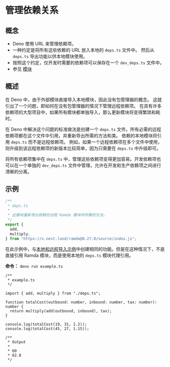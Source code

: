 # 管理依赖关系

## 概念

- Deno 使用 URL 来管理依赖项。
- 一种约定是将所有这些依赖的 URL 放入本地的 `deps.ts` 文件中。 然后从 `deps.ts`
  导出功能以供本地模块使用。
- 按照这个约定，仅开发时需要的依赖项可以保存在一个 `dev_deps.ts` 文件中。
- 参见 [模块](../basics/modules.md)

## 概述

在 Deno 中，由于外部模块直接导入本地模块，因此没有包管理器的概念。
这就引出了一个问题，即如何在没有包管理器的情况下管理远程依赖项。
在具有许多依赖项的大型项目中，如果所有模块都单独导入，那么更新模块将变得繁琐和耗时。

在 Deno 中解决这个问题的标准做法是创建一个 `deps.ts`
文件。所有必需的远程依赖项都在这个文件中引用，并重新导出所需的方法和类。
依赖的本地模块将引用 `deps.ts` 而不是远程依赖项。
例如，如果一个远程依赖项在多个文件中使用，则升级到该远程依赖项的新版本比较简单，因为只需要在
`deps.ts` 中升级即可。

将所有依赖项集中在 `deps.ts`
中，管理这些依赖项变得更加容易。开发依赖项也可以在一个单独的 `dev_deps.ts`
文件中管理，允许在开发和生产依赖项之间进行清晰的分离。

## 示例

```ts
/**
 * deps.ts
 *
 * 此模块重新导出依赖的远程 Ramda 模块中所需的方法。
 */
export {
  add,
  multiply,
} from "https://x.nest.land/ramda@0.27.0/source/index.js";
```

在此示例中，与[本地和远程导入示例](../basics/modules.md)中创建相同的功能。但是在这种情况下，不是直接引用
Ramda 模块，而是使用本地的 `deps.ts` 模块代理引用。

**命令：** `deno run example.ts`

```ts, ignore
/**
 * example.ts
 */

import { add, multiply } from "./deps.ts";

function totalCost(outbound: number, inbound: number, tax: number): number {
  return multiply(add(outbound, inbound), tax);
}

console.log(totalCost(19, 31, 1.2));
console.log(totalCost(45, 27, 1.15));

/**
 * Output
 *
 * 60
 * 82.8
 */
```
